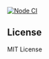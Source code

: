 
[![Node CI](https://github.com/saurov-paul/Node-js-Test/actions/workflows/whatever.yml/badge.svg)](https://github.com/saurov-paul/Node-js-Test/actions/workflows/whatever.yml)

## License
MIT License